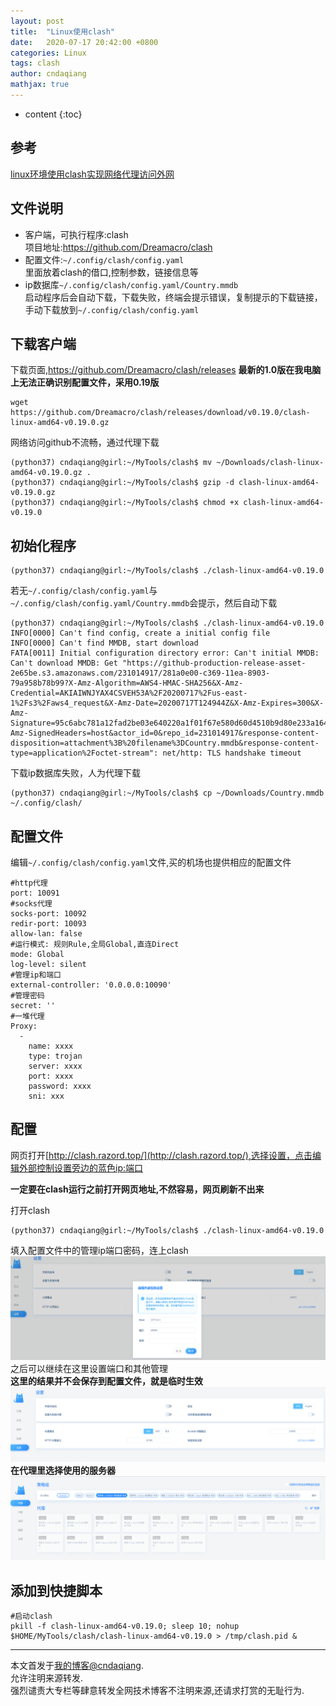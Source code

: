 ```yaml
---
layout: post
title:  "Linux使用clash"
date:   2020-07-17 20:42:00 +0800
categories: Linux
tags: clash
author: cndaqiang
mathjax: true
---
```

* content
{:toc}







## 参考
[linux环境使用clash实现网络代理访问外网](https://www.cnblogs.com/sueyyyy/p/12424178.html)

## 文件说明
- 客户端，可执行程序:clash<br>
项目地址:https://github.com/Dreamacro/clash
- 配置文件:`~/.config/clash/config.yaml`<br>
里面放着clash的借口,控制参数，链接信息等  
- ip数据库`~/.config/clash/config.yaml/Country.mmdb`<br>
启动程序后会自动下载，下载失败，终端会提示错误，复制提示的下载链接，手动下载放到`~/.config/clash/config.yaml`


## 下载客户端
下载页面,https://github.com/Dreamacro/clash/releases
**最新的1.0版在我电脑上无法正确识别配置文件，采用0.19版**
```
wget https://github.com/Dreamacro/clash/releases/download/v0.19.0/clash-linux-amd64-v0.19.0.gz
```
网络访问github不流畅，通过代理下载
```
(python37) cndaqiang@girl:~/MyTools/clash$ mv ~/Downloads/clash-linux-amd64-v0.19.0.gz .
(python37) cndaqiang@girl:~/MyTools/clash$ gzip -d clash-linux-amd64-v0.19.0.gz 
(python37) cndaqiang@girl:~/MyTools/clash$ chmod +x clash-linux-amd64-v0.19.0 
```
## 初始化程序
```
(python37) cndaqiang@girl:~/MyTools/clash$ ./clash-linux-amd64-v0.19.0
```
若无`~/.config/clash/config.yaml`与`~/.config/clash/config.yaml/Country.mmdb`会提示，然后自动下载
```
(python37) cndaqiang@girl:~/MyTools/clash$ ./clash-linux-amd64-v0.19.0 
INFO[0000] Can't find config, create a initial config file 
INFO[0000] Can't find MMDB, start download              
FATA[0011] Initial configuration directory error: Can't initial MMDB: Can't download MMDB: Get "https://github-production-release-asset-2e65be.s3.amazonaws.com/231014917/281a0e00-c369-11ea-8903-79a958b78b99?X-Amz-Algorithm=AWS4-HMAC-SHA256&X-Amz-Credential=AKIAIWNJYAX4CSVEH53A%2F20200717%2Fus-east-1%2Fs3%2Faws4_request&X-Amz-Date=20200717T124944Z&X-Amz-Expires=300&X-Amz-Signature=95c6abc781a12fad2be03e640220a1f01f67e580d60d4510b9d80e233a164fbc&X-Amz-SignedHeaders=host&actor_id=0&repo_id=231014917&response-content-disposition=attachment%3B%20filename%3DCountry.mmdb&response-content-type=application%2Foctet-stream": net/http: TLS handshake timeout 
```
下载ip数据库失败，人为代理下载
```
(python37) cndaqiang@girl:~/MyTools/clash$ cp ~/Downloads/Country.mmdb ~/.config/clash/
```

## 配置文件
编辑`~/.config/clash/config.yaml`文件,买的机场也提供相应的配置文件
```
#http代理
port: 10091
#socks代理
socks-port: 10092
redir-port: 10093
allow-lan: false
#运行模式: 规则Rule,全局Global,直连Direct
mode: Global
log-level: silent
#管理ip和端口
external-controller: '0.0.0.0:10090'
#管理密码
secret: ''
#一堆代理
Proxy:
  -
    name: xxxx
    type: trojan
    server: xxxx
    port: xxxx
    password: xxxx
    sni: xxx
```

## 配置

网页打开[http://clash.razord.top/](http://clash.razord.top/),选择设置，点击编辑外部控制设置旁边的蓝色ip:端口

**一定要在clash运行之前打开网页地址,不然容易，网页刷新不出来**

打开clash
```
(python37) cndaqiang@girl:~/MyTools/clash$ ./clash-linux-amd64-v0.19.0 
```

填入配置文件中的管理ip端口密码，连上clash
![](/uploads/2020/07/clash.png)
之后可以继续在这里设置端口和其他管理<br>
**这里的结果并不会保存到配置文件，就是临时生效**
![](/uploads/2020/07/clash2.png)
**在代理里选择使用的服务器**
![](/uploads/2020/07/clash3.png)

## 添加到快捷脚本
```
#启动clash
pkill -f clash-linux-amd64-v0.19.0; sleep 10; nohup $HOME/MyTools/clash/clash-linux-amd64-v0.19.0 > /tmp/clash.pid &
```




------
本文首发于[我的博客@cndaqiang](https://cndaqiang.github.io/).<br>
允许注明来源转发.<br>
强烈谴责大专栏等肆意转发全网技术博客不注明来源,还请求打赏的无耻行为.

